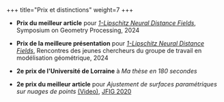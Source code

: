 +++
title="Prix et distinctions"
weight=7
+++

- **Prix du meilleur article** pour [_1-Lipschitz Neural Distance Fields_](/publications/onelipsdf), Symposium on Geometry Processing, 2024

- **Prix de la meilleure présentation** pour [_1-Lipschitz Neural Distance Fields_](/publications/onelipsdf), Rencontres des jeunes chercheurs du groupe de travail en modélisation géométrique, 2024

- **2e prix de l'Université de Lorraine** à _Ma thèse en 180 secondes_

- **2e prix du meilleur article** pour _Ajustement de surfaces paramétriques sur nuages de points_ [(Video)](https://www.youtube.com/watch?v=XBqRO-0Fo4I&t=674s), [JFIG 2020](https://jfig2020.sciencesconf.org/)
